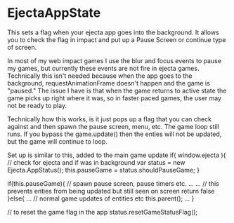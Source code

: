 EjectaAppState
==============

This sets a flag when your ejecta app goes into the background.  It allows you to check the flag in impact and put up a Pause Screen or continue type of screen.

In most of my web impact games I use the blur and focus events to pause my games, but currently these events are not fire in ejecta games.  Technically this isn't needed because when the app goes to the background, requestAnimationFrame doesn't happen and the game is "paused."  The issue I have is that when the game returns to active state the game picks up right where it was, so in faster paced games, the user may not be ready to play.

Technically how this works, is it just pops up a flag that you can check against and then spawn the pause screen, menu, etc.  The game loop still runs.  If you bypass the game.update() then the enties will not be updated, but the game will continue to loop.  


Set up is similar to this, added to the main game update
if( window.ejecta ){
			// check for ejecta and if was in background 
			var status = new Ejecta.AppStatus();
			this.pauseGame = status.shouldPauseGame;
}

if(this.pauseGame){
  // spawn pause screen, pause timers etc.
  ...
  ...
  // this prevents enties from being updated but still seen on screen
  return false
}else{
  ...
  // normal game updates of entities etc
  this.parent();
  ...
}

// to reset the game flag in the app
status.resetGameStatusFlag();



